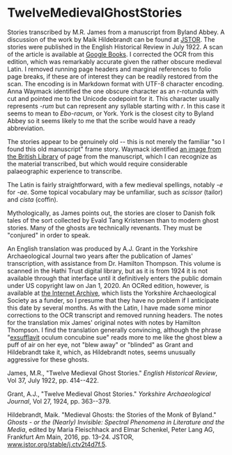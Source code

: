 # TwelveMedievalGhostStories

Stories transcribed by M.R. James from a manuscript from Byland Abbey.
A discussion of the work by Maik Hildebrandt can be found at [JSTOR](https://www.jstor.org/stable/j.ctv2t4d7f.5).
The stories were published in the English Historical Review in July 1922.
A scan of the article is available at [Google Books](https://books.google.com/books?id=d6LRAAAAMAAJ&pg=PA414#v=onepage&q&f=false).
I corrected the OCR from this edition, which was remarkably accurate given the rather obscure medieval Latin.
I removed running page headers and marginal references to folio page breaks, if these are of interest they can be readily restored from the scan.
The encoding is in Markdown format with UTF-8 character encoding. Anna Waymack identified the one obscure character as an r-rotunda with cut and pointed me to the Unicode codepoint for it. This character usually represents *-rum* but can represent any syllable starting with *r*. In this case it seems to mean to *Ebo-racum*, or York. York is the closest city to Byland Abbey so it seems likely to me that the scribe would have a ready abbreviation.

The stories appear to be genuinely old -- this is not merely the familiar "so I found this old manuscript" frame story.
Waymack identified [an image from the British Library](https://www.bl.uk/catalogues/illuminatedmanuscripts/ILLUMIN.ASP?Size=mid&IllID=41133) of page from the manuscript, which I can recognize as the material transcribed, but which would require considerable palaeographic experience to transcribe.

The Latin is fairly straightforward, with a few medieval spellings, notably *-e* for *-ae*. Some topical vocabulary may be unfamiliar, such as *scissor* (tailor) and *cista* (coffin).

Mythologically, as James points out, the stories are closer to Danish folk tales of the sort collected by Evald Tang Kristensen than to modern ghost stories.
Many of the ghosts are technically revenants.
They must be "conjured" in order to speak.

An English translation was produced by A.J. Grant in the Yorkshire Archaeological Journal two years after the publication of James' transcription, with assistance from Dr. Hamilton Thompson.
This volume is scanned in the Hathi Trust digital library, but as it is from 1924 it is not available through that interface until it definitively enters the public domain under US copyright law on Jan 1, 2020.
An OCRed edition, however, is available at [the Internet Archive](https://archive.org/stream/YAJ0271924/YAJ0271924_djvu.txt), which lists the Yorkshire Archaeological Society as a funder, so I presume that they have no problem if I anticipate this date by several months.
As with the Latin, I have made some minor corrections to the OCR transcript and removed running headers.
The notes for the translation mix James' original notes with notes by Hamilton Thompson.
I find the translation generally convincing, although the phrase "[exsufflavit](https://www.perseus.tufts.edu/hopper/text?doc=Perseus%3Atext%3A1999.04.0059%3Aalphabetic+letter%3DE%3Aentry+group%3D46%3Aentry%3Dexsufflo) oculum concubine sue" reads more to me like the ghost blew a puff of air on her eye, not "blew away" or "blinded" as Grant and Hildebrandt take it, which, as Hildebrandt notes, seems unusually aggressive for these ghosts.

James, M.R., "Twelve Medieval Ghost Stories." *English Historical Review*, Vol 37, July 1922, pp. 414--422.

Grant, A.J., "Twelve Medieval Ghost Stories." *Yorkshire Archaeological Journal*,
Vol 27, 1924, pp. 363--379.

Hildebrandt, Maik. "Medieval Ghosts: the Stories of the Monk of Byland." *Ghosts - or the (Nearly) Invisible: Spectral Phenomena in Literature and the Media*, edited by Maria Fleischhack and Elmar Schenkel, Peter Lang AG, Frankfurt Am Main, 2016, pp. 13–24. JSTOR, www.jstor.org/stable/j.ctv2t4d7f.5.


